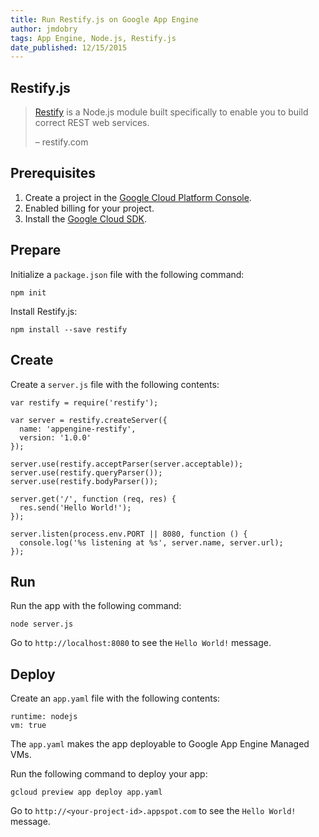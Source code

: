 ```yaml
---
title: Run Restify.js on Google App Engine
author: jmdobry
tags: App Engine, Node.js, Restify.js
date_published: 12/15/2015
---
```

## Restify.js

> [Restify](http://restify.com/) is a Node.js module built specifically to
> enable you to build correct REST web services.
>
> – restify.com

## Prerequisites

1. Create a project in the [Google Cloud Platform Console](https://console.cloud.google.com/).
1. Enabled billing for your project.
1. Install the [Google Cloud SDK](https://cloud.google.com/sdk/).

## Prepare

Initialize a `package.json` file with the following command:

    npm init

Install Restify.js:

    npm install --save restify

## Create

Create a `server.js` file with the following contents:

    var restify = require('restify');

    var server = restify.createServer({
      name: 'appengine-restify',
      version: '1.0.0'
    });

    server.use(restify.acceptParser(server.acceptable));
    server.use(restify.queryParser());
    server.use(restify.bodyParser());

    server.get('/', function (req, res) {
      res.send('Hello World!');
    });

    server.listen(process.env.PORT || 8080, function () {
      console.log('%s listening at %s', server.name, server.url);
    });

## Run

Run the app with the following command:

    node server.js

Go to `http://localhost:8080` to see the `Hello World!` message.

## Deploy

Create an `app.yaml` file with the following contents:

    runtime: nodejs
    vm: true

The `app.yaml` makes the app deployable to Google App Engine Managed VMs.

Run the following command to deploy your app:

    gcloud preview app deploy app.yaml

Go to `http://<your-project-id>.appspot.com` to see the `Hello World!` message.